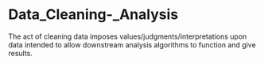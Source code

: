 # Data_Cleaning-_Analysis
The act of cleaning data imposes values/judgments/interpretations upon data intended to allow downstream analysis algorithms to function and give results. 

